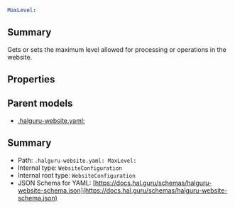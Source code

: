 <!--
title: MaxLevel
version: 1.0.0+985fa281609b0afa8cea033581aabacb4efd2baa
generated: true
date: 2025-04-05T19:13:16Z
node: This file is generated by the command-line program: `halguru manual --generate-docs`
-->


```yaml
MaxLevel:
```

## Summary

Gets or sets the maximum level allowed for processing or operations in the website.

## Properties


## Parent models

* [.halguru-website.yaml:]((website).md)
## Summary

* Path: `.halguru-website.yaml: MaxLevel:`
* Internal type: `WebsiteConfiguration`
* Internal root type: `WebsiteConfiguration`
* JSON Schema for YAML: [https://docs.hal.guru/schemas/halguru-website-schema.json](https://docs.hal.guru/schemas/halguru-website-schema.json)
